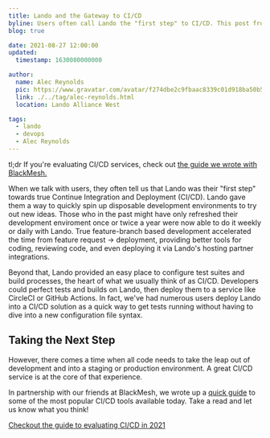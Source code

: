 ```yaml
---
title: Lando and the Gateway to CI/CD
byline: Users often call Lando the "first step" to CI/CD. This post from our friends at BlackMesh helps you take the next step.
blog: true

date: 2021-08-27 12:00:00
updated:
  timestamp: 1630080000000

author:
  name: Alec Reynolds
  pic: https://www.gravatar.com/avatar/f274dbe2c9fbaac8339c01d918ba50b5
  link: ./../tag/alec-reynolds.html
  location: Lando Alliance West

tags:
  - lando
  - devops
  - Alec Reynolds
---
```


tl;dr If you're evaluating CI/CD services, check out [the guide we wrote with BlackMesh.](https://www.contegix.com/resources/library/cicd-beyond-jenkins)

When we talk with users, they often tell us that Lando was their "first step" towards true Continue Integration and Deployment (CI/CD). Lando gave them a way to quickly spin up disposable development environments to try out new ideas. Those who in the past might have only refreshed their development enviroment once or twice a year were now able to do it weekly or daily with Lando. True feature-branch based development accelerated the time from feature request -> deployment, providing better tools for coding, reviewing code, and even deploying it via Lando's hosting partner integrations.

Beyond that, Lando provided an easy place to configure test suites and build processes, the heart of what we usually think of as CI/CD. Developers could perfect tests and builds on Lando, then deploy them to a service like CircleCI or GitHub Actions. In fact, we've had numerous users deploy Lando into a CI/CD solution as a quick way to get tests running without having to dive into a new configuration file syntax.

## Taking the Next Step

However, there comes a time when all code needs to take the leap out of development and into a staging or production environment. A great CI/CD service is at the core of that experience.

In partnership with our friends at BlackMesh, we wrote up a [quick guide](https://www.contegix.com/resources/library/cicd-beyond-jenkins) to some of the most popular CI/CD tools available today. Take a read and let us know what you think!

[Checkout the guide to evaluating CI/CD in 2021](https://www.contegix.com/resources/library/cicd-beyond-jenkins)

